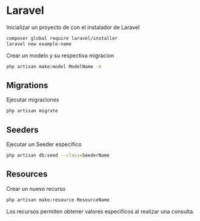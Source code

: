 # Laravel

Inicializar un proyecto de con el instalador de Laravel

```sh
composer global require laravel/installer
laravel new example-name
```

Crear un modelo y su respectiva migracion

```sh
php artisan make:model ModelName -m
```

## Migrations

Ejecutar migraciones

```sh
php artisan migrate
```

## Seeders

Ejecutar un Seeder especifico

```sh
php artisan db:seed --class=SeederName
```

## Resources

Crear un nuevo recurso

```sh
php artisan make:resource ResourceName
```

Los recursos permiten obtener valores especificos al realizar una consulta.
